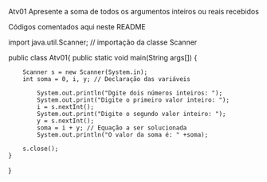 Atv01
Apresente a soma de todos os argumentos inteiros ou reais recebidos

Códigos comentados aqui neste README

import java.util.Scanner; // importação da classe Scanner


public class Atv01{
    public static void main(String args[]) {
        

        Scanner s = new Scanner(System.in);
        int soma = 0, i, y; // Declaração das variáveis

            System.out.println("Dgite dois números inteiros: ");
            System.out.print("Digite o primeiro valor inteiro: ");
            i = s.nextInt();
            System.out.print("Digite o segundo valor inteiro: ");
            y = s.nextInt();
            soma = i + y; // Equação a ser solucionada
            System.out.println("O valor da soma é: " +soma); 
       
        s.close();
    }
}
